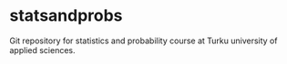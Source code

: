 # statsandprobs
Git repository for statistics and probability course at Turku university of applied sciences.
